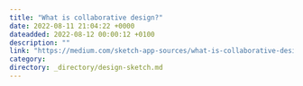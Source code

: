```yaml
---
title: "What is collaborative design?"
date: 2022-08-11 21:04:22 +0000
dateadded: 2022-08-12 00:00:12 +0100
description: ""
link: "https://medium.com/sketch-app-sources/what-is-collaborative-design-c2209f2a08a3?source=rss----d23119b14977---4"
category:
directory: _directory/design-sketch.md
---
```

